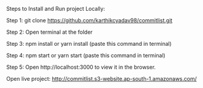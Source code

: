 Steps to Install and Run project Locally:

Step 1: git clone https://github.com/karthikcyadav98/commitlist.git

Step 2: Open terminal at the folder

Step 3: npm install or yarn install (paste this command in terminal)

Step 4: npm start or yarn start (paste this command in terminal)

Step 5: Open http://localhost:3000 to view it in the browser.

Open live project: http://commitlist.s3-website.ap-south-1.amazonaws.com/